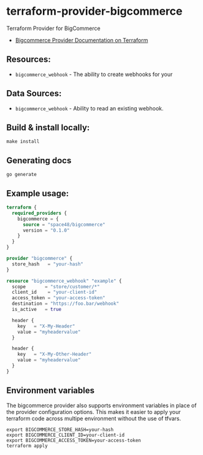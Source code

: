 # terraform-provider-bigcommerce

Terraform Provider for BigCommerce

- [Bigcommerce Provider Documentation on Terraform](https://registry.terraform.io/providers/space48/bigcommerce/latest)

## Resources:

- `bigcommerce_webhook` - The ability to create webhooks for your

## Data Sources:

- `bigcommerce_webhook` - Ability to read an existing webhook.

## Build & install locally:

```
make install
```

## Generating docs

```
go generate
```

## Example usage:

```terraform
terraform {
  required_providers {
    bigcommerce = {
      source = "space48/bigcommerce"
      version = "0.1.0"
    }
  }
}

provider "bigcommerce" {
  store_hash   = "your-hash"
}

resource "bigcommerce_webhook" "example" {
  scope       = "store/customer/*"
  client_id    = "your-client-id"
  access_token = "your-access-token"
  destination = "https://foo.bar/webhook"
  is_active   = true

  header {
    key   = "X-My-Header"
    value = "myheadervalue"
  }

  header {
    key   = "X-My-Other-Header"
    value = "myheadervalue"
  }
}
```

## Environment variables

The bigcommerce provider also supports environment variables in place of the provider configuration options. This makes it easier to apply your terraform code across multipe environment without the use of tfvars.

```
export BIGCOMMERCE_STORE_HASH=your-hash
export BIGCOMMERCE_CLIENT_ID=your-client-id
export BIGCOMMERCE_ACCESS_TOKEN=your-access-token
terraform apply
```
